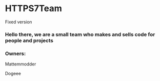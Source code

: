 # HTTPS7Team
Fixed version

### Hello there, we are a small team who makes and sells code for people and projects



### Owners:

Mattemmodder

Dogeee
